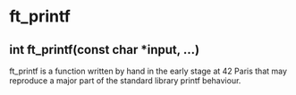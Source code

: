 # ft_printf

## int	ft_printf(const char *input, ...)

ft_printf is a function written by hand in the early stage at 42 Paris that may reproduce a major part of the standard library <stdio> printf behaviour.

